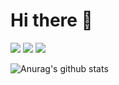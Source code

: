 # Hi there 👋


![](https://unv-shield.librian.net/api/unv_shield?repo=ljahum/ljahum)
![](https://unv-shield.librian.net/api/unv_shield?url=https://gitee.com/ljahum/images/raw/master/img/20211209154738.png&txt=%E6%9C%AF%E6%9C%AF%E4%BA%BA:%E6%98%AF!)
![](https://unv-shield.librian.net/api/unv_shield?url=https://gitee.com/ljahum/images/raw/master/img/20211209155213.png&txt=%E4%BB%A3%E7%A0%81%E8%B4%A8%E9%87%8F:%E7%83%82)

![Anurag's github stats](https://github-readme-stats.vercel.app/api?username=ljahum&show_icons=true&include_all_commits=true&theme=tokyonight)  


<!--
**ljahum/ljahum** is a ✨ _special_ ✨ repository because its `README.md` (this file) appears on your GitHub profile.

Here are some ideas to get you started:

- 🔭 I’m currently working on ...
- 🌱 I’m currently learning ...
- 👯 I’m looking to collaborate on ...
- 🤔 I’m looking for help with ...
- 💬 Ask me about ...
- 📫 How to reach me: ...
- 😄 Pronouns: ...
- ⚡ Fun fact: ...
-->
